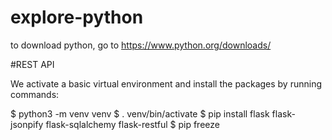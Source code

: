 # explore-python
to download python, go to https://www.python.org/downloads/



#REST API

We activate a basic virtual environment and install the packages by running commands:

$  python3 -m venv venv
$  . venv/bin/activate
$  pip install flask flask-jsonpify flask-sqlalchemy flask-restful
$  pip freeze